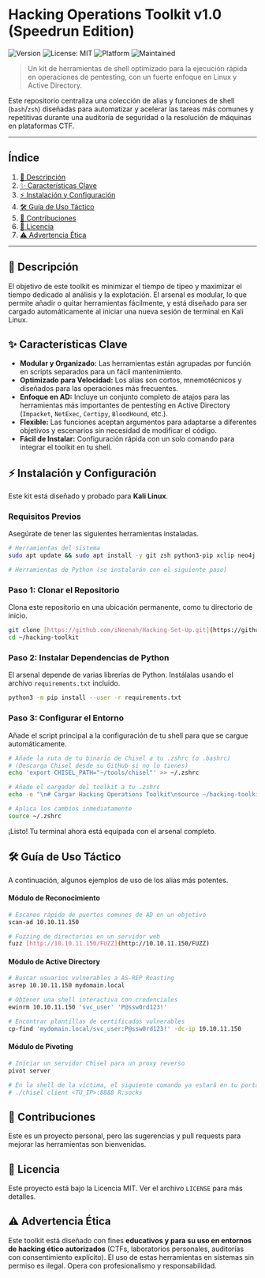 # Hacking Operations Toolkit v1.0 (Speedrun Edition)

![Version](https://img.shields.io/badge/Version-v1.0-blue.svg)
![License: MIT](https://img.shields.io/badge/License-MIT-green.svg)
![Platform](https://img.shields.io/badge/Platform-Kali%20Linux-lightgrey.svg)
![Maintained](https://img.shields.io/badge/Maintained%3F-yes-brightgreen.svg)

> Un kit de herramientas de shell optimizado para la ejecución rápida en operaciones de pentesting, con un fuerte enfoque en Linux y Active Directory.

Este repositorio centraliza una colección de alias y funciones de shell (`bash`/`zsh`) diseñadas para automatizar y acelerar las tareas más comunes y repetitivas durante una auditoría de seguridad o la resolución de máquinas en plataformas CTF.

---

## Índice

1.  [📜 Descripción](#-descripción)
2.  [✨ Características Clave](#-características-clave)
3.  [⚡ Instalación y Configuración](#-instalación-y-configuración)
4.  [🛠️ Guía de Uso Táctico](#️-guía-de-uso-táctico)
5.  [🤝 Contribuciones](#-contribuciones)
6.  [📄 Licencia](#-licencia)
7.  [⚠️ Advertencia Ética](#️-advertencia-ética)

---

## 📜 Descripción

El objetivo de este toolkit es minimizar el tiempo de tipeo y maximizar el tiempo dedicado al análisis y la explotación. El arsenal es modular, lo que permite añadir o quitar herramientas fácilmente, y está diseñado para ser cargado automáticamente al iniciar una nueva sesión de terminal en Kali Linux.

## ✨ Características Clave

- **Modular y Organizado:** Las herramientas están agrupadas por función en scripts separados para un fácil mantenimiento.
- **Optimizado para Velocidad:** Los alias son cortos, mnemotécnicos y diseñados para las operaciones más frecuentes.
- **Enfoque en AD:** Incluye un conjunto completo de atajos para las herramientas más importantes de pentesting en Active Directory (`Impacket`, `NetExec`, `Certipy`, `BloodHound`, etc.).
- **Flexible:** Las funciones aceptan argumentos para adaptarse a diferentes objetivos y escenarios sin necesidad de modificar el código.
- **Fácil de Instalar:** Configuración rápida con un solo comando para integrar el toolkit en tu shell.

## ⚡ Instalación y Configuración

Este kit está diseñado y probado para **Kali Linux**.

### Requisitos Previos

Asegúrate de tener las siguientes herramientas instaladas.

```bash
# Herramientas del sistema
sudo apt update && sudo apt install -y git zsh python3-pip xclip neo4j

# Herramientas de Python (se instalarán con el siguiente paso)
```

### Paso 1: Clonar el Repositorio
Clona este repositorio en una ubicación permanente, como tu directorio de inicio.
```bash
git clone [https://github.com/iNeenah/Hacking-Set-Up.git](https://github.com/iNeenah/Hacking-Set-Up.git) ~/hacking-toolkit
cd ~/hacking-toolkit
```

### Paso 2: Instalar Dependencias de Python
El arsenal depende de varias librerías de Python. Instálalas usando el archivo `requirements.txt` incluido.
```bash
python3 -m pip install --user -r requirements.txt
```

### Paso 3: Configurar el Entorno
Añade el script principal a la configuración de tu shell para que se cargue automáticamente.

```bash
# Añade la ruta de tu binario de Chisel a tu .zshrc (o .bashrc)
# (Descarga Chisel desde su GitHub si no lo tienes)
echo 'export CHISEL_PATH="~/tools/chisel"' >> ~/.zshrc

# Añade el cargador del toolkit a tu .zshrc
echo -e "\n# Cargar Hacking Operations Toolkit\nsource ~/hacking-toolkit/neenah_ad_toolkit.sh" >> ~/.zshrc

# Aplica los cambios inmediatamente
source ~/.zshrc
```
¡Listo! Tu terminal ahora está equipada con el arsenal completo.

## 🛠️ Guía de Uso Táctico

A continuación, algunos ejemplos de uso de los alias más potentes.

#### Módulo de Reconocimiento
```bash
# Escaneo rápido de puertos comunes de AD en un objetivo
scan-ad 10.10.11.150

# Fuzzing de directorios en un servidor web
fuzz [http://10.10.11.150/FUZZ](http://10.10.11.150/FUZZ)
```

#### Módulo de Active Directory
```bash
# Buscar usuarios vulnerables a AS-REP Roasting
asrep 10.10.11.150 mydomain.local

# Obtener una shell interactiva con credenciales
ewinrm 10.10.11.150 'svc_user' 'P@ssw0rd123!'

# Encontrar plantillas de certificados vulnerables
cp-find 'mydomain.local/svc_user:P@ssw0rd123!' -dc-ip 10.10.11.150
```

#### Módulo de Pivoting
```bash
# Iniciar un servidor Chisel para un proxy reverso
pivot server

# En la shell de la víctima, el siguiente comando ya estará en tu portapapeles:
# ./chisel client <TU_IP>:8888 R:socks
```

## 🤝 Contribuciones
Este es un proyecto personal, pero las sugerencias y pull requests para mejorar las herramientas son bienvenidas.

## 📄 Licencia
Este proyecto está bajo la Licencia MIT. Ver el archivo `LICENSE` para más detalles.

## ⚠️ Advertencia Ética
Este toolkit está diseñado con fines **educativos y para su uso en entornos de hacking ético autorizados** (CTFs, laboratorios personales, auditorías con consentimiento explícito). El uso de estas herramientas en sistemas sin permiso es ilegal. Opera con profesionalismo y responsabilidad.